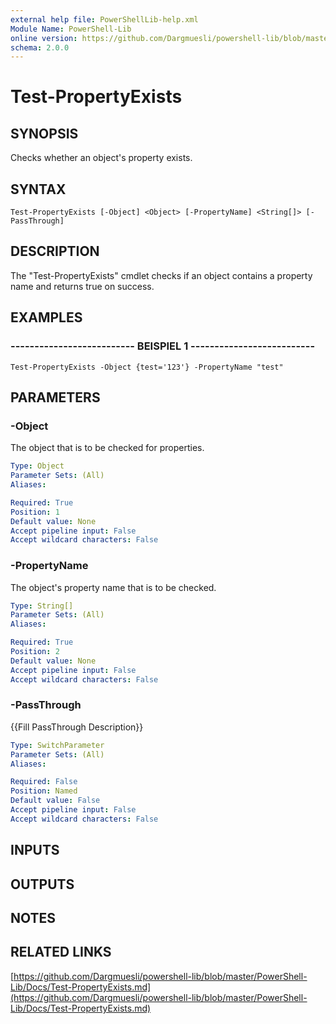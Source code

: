 ```yaml
---
external help file: PowerShellLib-help.xml
Module Name: PowerShell-Lib
online version: https://github.com/Dargmuesli/powershell-lib/blob/master/PowerShell-Lib/Docs/Test-PropertyExists.md
schema: 2.0.0
---
```


# Test-PropertyExists

## SYNOPSIS
Checks whether an object's property exists.

## SYNTAX

```
Test-PropertyExists [-Object] <Object> [-PropertyName] <String[]> [-PassThrough]
```

## DESCRIPTION
The "Test-PropertyExists" cmdlet checks if an object contains a property name and returns true on success.

## EXAMPLES

### -------------------------- BEISPIEL 1 --------------------------
```
Test-PropertyExists -Object {test='123'} -PropertyName "test"
```

## PARAMETERS

### -Object
The object that is to be checked for properties.

```yaml
Type: Object
Parameter Sets: (All)
Aliases: 

Required: True
Position: 1
Default value: None
Accept pipeline input: False
Accept wildcard characters: False
```

### -PropertyName
The object's property name that is to be checked.

```yaml
Type: String[]
Parameter Sets: (All)
Aliases: 

Required: True
Position: 2
Default value: None
Accept pipeline input: False
Accept wildcard characters: False
```

### -PassThrough
{{Fill PassThrough Description}}

```yaml
Type: SwitchParameter
Parameter Sets: (All)
Aliases: 

Required: False
Position: Named
Default value: False
Accept pipeline input: False
Accept wildcard characters: False
```

## INPUTS

## OUTPUTS

## NOTES

## RELATED LINKS

[https://github.com/Dargmuesli/powershell-lib/blob/master/PowerShell-Lib/Docs/Test-PropertyExists.md](https://github.com/Dargmuesli/powershell-lib/blob/master/PowerShell-Lib/Docs/Test-PropertyExists.md)

